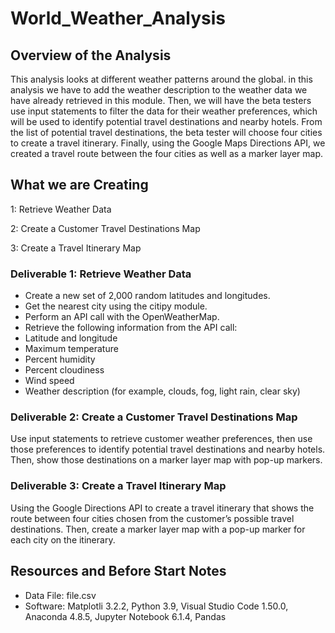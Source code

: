 # World_Weather_Analysis

## Overview of the Analysis

This analysis looks at different weather patterns around the global. in this analysis we have to add the weather description to the weather data we have already retrieved in this module. Then, we will have the beta testers use input statements to filter the data for their weather preferences, which will be used to identify potential travel destinations and nearby hotels. From the list of potential travel destinations, the beta tester will choose four cities to create a travel itinerary. Finally, using the Google Maps Directions API, we created a travel route between the four cities as well as a marker layer map.

## What we are Creating
1: Retrieve Weather Data

2: Create a Customer Travel Destinations Map

3: Create a Travel Itinerary Map

### Deliverable 1: Retrieve Weather Data

- Create a new set of 2,000 random latitudes and longitudes.
- Get the nearest city using the citipy module.
- Perform an API call with the OpenWeatherMap.
- Retrieve the following information from the API call:
- Latitude and longitude
- Maximum temperature
- Percent humidity
- Percent cloudiness
- Wind speed
- Weather description (for example, clouds, fog, light rain, clear sky)

### Deliverable 2: Create a Customer Travel Destinations Map

Use input statements to retrieve customer weather preferences, then use those preferences to identify potential travel destinations and nearby hotels. Then, show those destinations on a marker layer map with pop-up markers.

### Deliverable 3: Create a Travel Itinerary Map

Using the Google Directions API to create a travel itinerary that shows the route between four cities chosen from the customer’s possible travel destinations. Then, create      a marker layer map with a pop-up marker for each city on the itinerary.

## Resources and Before Start Notes
- Data File: file.csv
- Software: Matplotli 3.2.2, Python 3.9, Visual Studio Code 1.50.0, Anaconda 4.8.5, Jupyter Notebook 6.1.4, Pandas
